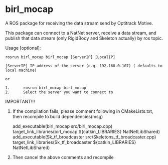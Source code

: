 # birl_mocap

A ROS package for receiving the data stream send by Optitrack Motive.

This package can connect to a NatNet server, receive a data stream, and publish that data stream (only RigidBody and Skeleton actually) by ros topic. 

Usage [optional]:

	rosrun birl_mocap birl_mocap [ServerIP] [LocalIP] 

	[ServerIP] IP address of the server (e.g. 192.168.0.107) ( defaults to local machine)

    or 

    1.      rosrun birl_mocap birl_mocap
    2.      Select the server you want to connect to


IMPORTANT!!!

1. If the compilation fails, please comment following in CMakeLists.txt, then recompile to build dependencies(msg)

	add_executable(birl_mocap src/birl_mocap.cpp)
	target_link_libraries(birl_mocap ${catkin_LIBRARIES} NatNetLibShared)
	add_executable(Sk_tf_broadcaster src/Skeletons_tf_broadcaster.cpp)
	target_link_libraries(Sk_tf_broadcaster ${catkin_LIBRARIES} NatNetLibShared)

2. Then cancel the above comments and recompile


